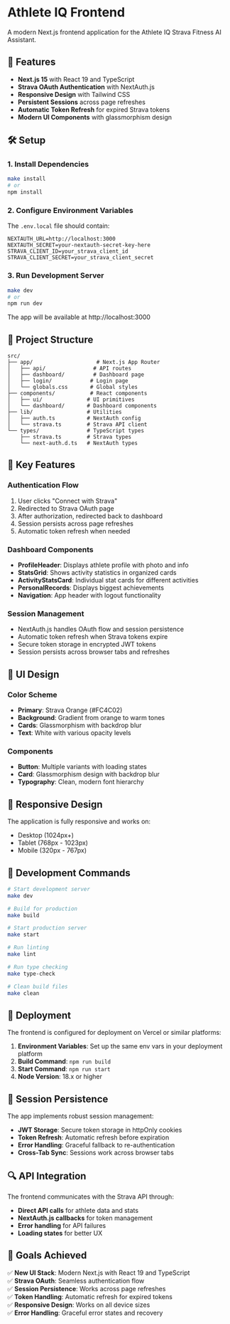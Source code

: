 # Athlete IQ Frontend

A modern Next.js frontend application for the Athlete IQ Strava Fitness AI Assistant.

## 🚀 Features

- **Next.js 15** with React 19 and TypeScript
- **Strava OAuth Authentication** with NextAuth.js
- **Responsive Design** with Tailwind CSS
- **Persistent Sessions** across page refreshes
- **Automatic Token Refresh** for expired Strava tokens
- **Modern UI Components** with glassmorphism design

## 🛠️ Setup

### 1. Install Dependencies

```bash
make install
# or
npm install
```

### 2. Configure Environment Variables

The `.env.local` file should contain:

```env
NEXTAUTH_URL=http://localhost:3000
NEXTAUTH_SECRET=your-nextauth-secret-key-here
STRAVA_CLIENT_ID=your_strava_client_id
STRAVA_CLIENT_SECRET=your_strava_client_secret
```

### 3. Run Development Server

```bash
make dev
# or
npm run dev
```

The app will be available at http://localhost:3000

## 📁 Project Structure

```
src/
├── app/                    # Next.js App Router
│   ├── api/               # API routes
│   ├── dashboard/         # Dashboard page
│   ├── login/            # Login page
│   └── globals.css       # Global styles
├── components/           # React components
│   ├── ui/              # UI primitives
│   └── dashboard/       # Dashboard components
├── lib/                 # Utilities
│   ├── auth.ts          # NextAuth config
│   └── strava.ts        # Strava API client
└── types/               # TypeScript types
    ├── strava.ts        # Strava types
    └── next-auth.d.ts   # NextAuth types
```

## 🎯 Key Features

### Authentication Flow
1. User clicks "Connect with Strava"
2. Redirected to Strava OAuth page
3. After authorization, redirected back to dashboard
4. Session persists across page refreshes
5. Automatic token refresh when needed

### Dashboard Components
- **ProfileHeader**: Displays athlete profile with photo and info
- **StatsGrid**: Shows activity statistics in organized cards
- **ActivityStatsCard**: Individual stat cards for different activities
- **PersonalRecords**: Displays biggest achievements
- **Navigation**: App header with logout functionality

### Session Management
- NextAuth.js handles OAuth flow and session persistence
- Automatic token refresh when Strava tokens expire
- Secure token storage in encrypted JWT tokens
- Session persists across browser tabs and refreshes

## 🎨 UI Design

### Color Scheme
- **Primary**: Strava Orange (#FC4C02)
- **Background**: Gradient from orange to warm tones
- **Cards**: Glassmorphism with backdrop blur
- **Text**: White with various opacity levels

### Components
- **Button**: Multiple variants with loading states
- **Card**: Glassmorphism design with backdrop blur
- **Typography**: Clean, modern font hierarchy

## 📱 Responsive Design

The application is fully responsive and works on:
- Desktop (1024px+)
- Tablet (768px - 1023px)
- Mobile (320px - 767px)

## 🔧 Development Commands

```bash
# Start development server
make dev

# Build for production
make build

# Start production server
make start

# Run linting
make lint

# Run type checking
make type-check

# Clean build files
make clean
```

## 🚀 Deployment

The frontend is configured for deployment on Vercel or similar platforms:

1. **Environment Variables**: Set up the same env vars in your deployment platform
2. **Build Command**: `npm run build`
3. **Start Command**: `npm run start`
4. **Node Version**: 18.x or higher

## 🧪 Session Persistence

The app implements robust session management:

- **JWT Storage**: Secure token storage in httpOnly cookies
- **Token Refresh**: Automatic refresh before expiration
- **Error Handling**: Graceful fallback to re-authentication
- **Cross-Tab Sync**: Sessions work across browser tabs

## 🔍 API Integration

The frontend communicates with the Strava API through:
- **Direct API calls** for athlete data and stats
- **NextAuth.js callbacks** for token management
- **Error handling** for API failures
- **Loading states** for better UX

## 🎯 Goals Achieved

✅ **New UI Stack**: Modern Next.js with React 19 and TypeScript  
✅ **Strava OAuth**: Seamless authentication flow  
✅ **Session Persistence**: Works across page refreshes  
✅ **Token Handling**: Automatic refresh for expired tokens  
✅ **Responsive Design**: Works on all device sizes  
✅ **Error Handling**: Graceful error states and recovery